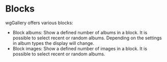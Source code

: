 # Blocks

wgGallery offers various blocks:

* Block albums: Show a defined number of albums in a block. It is possible to select recent or random albums. Depending on the settings in album types the display will change.
* Block images: Show a defined number of images in a block. It is possible to select recent or random albums.

